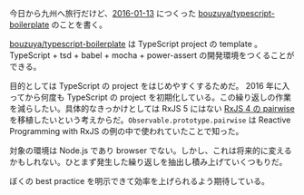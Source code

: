 今日から九州へ旅行だけど、[2016-01-13][] につくった [bouzuya/typescript-boilerplate][] のことを書く。

[bouzuya/typescript-boilerplate][] は TypeScript project の template 。TypeScript + tsd + babel + mocha + power-assert の開発環境をつくることができる。

目的としては TypeScript の project をはじめやすくするためだ。 2016 年に入ってから何度も TypeScript の project を初期化している。この繰り返しの作業を減らしたい。具体的なきっかけとしては RxJS 5 にはない [RxJS 4 の pairwise](https://github.com/Reactive-Extensions/RxJS/blob/v4.0.7/src/core/linq/observable/pairwise.js)  を移植したいという考えからだ。`Observable.prototype.pairwise` は Reactive Programming with RxJS の例の中で使われていたことで知った。

対象の環境は Node.js であり browser でない。しかし、これは将来的に変えるかもしれない。ひとまず発生した繰り返しを抽出し積み上げていくつもりだ。

ぼくの best practice を明示できて効率を上げられるよう期待している。

[2016-01-13]: https://blog.bouzuya.net/2016/01/13/
[bouzuya/typescript-boilerplate]: https://github.com/bouzuya/typescript-boilerplate

